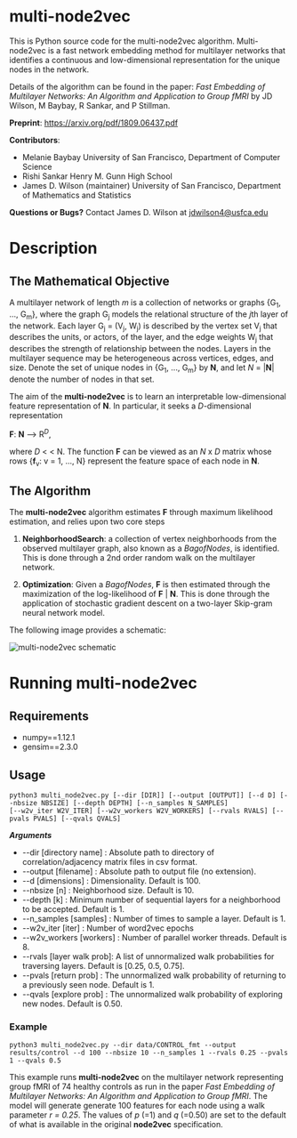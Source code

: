 # multi-node2vec
This is Python source code for the multi-node2vec algorithm. Multi-node2vec is a fast network embedding method for multilayer networks 
that identifies a continuous and low-dimensional representation for the unique nodes in the network. 

Details of the algorithm can be found in the paper: *Fast Embedding of Multilayer Networks: An Algorithm and Application to Group fMRI* 
by JD Wilson, M Baybay, R Sankar, and P Stillman. 

**Preprint**: https://arxiv.org/pdf/1809.06437.pdf

__Contributors__:
- Melanie Baybay
University of San Francisco, Department of Computer Science
- Rishi Sankar
Henry M. Gunn High School
- James D. Wilson (maintainer)
University of San Francisco, Department of Mathematics and Statistics

**Questions or Bugs?** Contact James D. Wilson at jdwilson4@usfca.edu

# Description

## The Mathematical Objective

 A multilayer network of length *m* is a collection of networks or graphs {G<sub>1</sub>, ..., G<sub>m</sub>}, where the graph G<sub>j</sub> models the relational structure of the *j*th layer of the network. Each layer G<sub>j</sub> = (V<sub>j</sub>, W<sub>j</sub>) is described by the vertex set V<sub>j</sub> that describes the units, or actors, of the layer, and the edge weights W<sub>j</sub> that describes the strength of relationship between the nodes. Layers in the multilayer sequence may be heterogeneous across vertices, edges, and size. Denote the set of unique nodes in {G<sub>1</sub>, ..., G<sub>m</sub>} by **N**, and let 
 *N* = |**N**| denote the number of nodes in that set. 
 
The aim of the **multi-node2vec** is to learn an interpretable low-dimensional feature representation of **N**. In particular, it seeks a *D*-dimensional representation

**F**: **N** --> R<sup>*D*</sup>, 

where *D* < < N. The function **F** can be viewed as an *N* x *D* matrix whose rows {**f**<sub>v</sub>: v = 1, ..., N} represent the feature space of each node in **N**. 

## The Algorithm
The **multi-node2vec** algorithm estimates **F** through maximum likelihood estimation, and relies upon two core steps

1) __NeighborhoodSearch__: a collection of vertex neighborhoods from the observed multilayer graph, also known as a *BagofNodes*, is identified. This is done through a 2nd order random walk on the multilayer network.

2) __Optimization__: Given a *BagofNodes*, **F** is then estimated through the maximization of the log-likelihood of **F** | **N**. This is done through the application of stochastic gradient descent on a two-layer Skip-gram neural network model.

The following image provides a schematic:

![multi-node2vec schematic](https://github.com/jdwilson4/multi-node2vec/blob/master/mn2vec_toy.png)

# Running multi-node2vec

## Requirements
- numpy==1.12.1
- gensim==2.3.0


## Usage
```
python3 multi_node2vec.py [--dir [DIR]] [--output [OUTPUT]] [--d D] [--nbsize NBSIZE] [--depth DEPTH] [--n_samples N_SAMPLES]
[--w2v_iter W2V_ITER] [--w2v_workers W2V_WORKERS] [--rvals RVALS] [--pvals PVALS] [--qvals QVALS]
```

***Arguments***

- --dir [directory name]   : Absolute path to directory of correlation/adjacency matrix files in csv format.
- --output [filename]      : Absolute path to output file (no extension).
- --d [dimensions]         : Dimensionality. Default is 100.
- --nbsize [n]             : Neighborhood size. Default is 10.
- --depth [k]              : Minimum number of sequential layers for a neighborhood to be accepted. Default is 1.
- --n_samples [samples]    : Number of times to sample a layer. Default is 1.
- --w2v_iter [iter]        : Number of word2vec epochs
- --w2v_workers [workers]  : Number of parallel worker threads. Default is 8.
- --rvals [layer walk prob]: A list of unnormalized walk probabilities for traversing layers. Default is [0.25, 0.5, 0.75].
- --pvals [return prob]    : The unnormalized walk probability of returning to a previously seen node. Default is 1.
- --qvals [explore prob]   : The unnormalized walk probability of exploring new nodes. Default is 0.50. 

### Example
```
python3 multi_node2vec.py --dir data/CONTROL_fmt --output results/control --d 100 --nbsize 10 --n_samples 1 --rvals 0.25 --pvals 1 --qvals 0.5
```

This example runs **multi-node2vec** on the multilayer network representing group fMRI of 74 healthy controls as run in the paper *Fast Embedding of Multilayer Networks: An Algorithm and Application to Group fMRI*. The model will generate
generate 100 features for each node using a walk parameter *r = 0.25*. The values of *p* (=1) and *q* (=0.50) are set to the default of what is available in the original **node2vec** specification.

